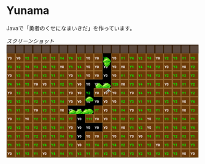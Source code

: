 # Yunama
Javaで「勇者のくせになまいきだ」を作っています。

*スクリーンショット*
![スクショ1](https://github.com/kabik/Yunama/blob/master/Screen%20Shot1.png)
